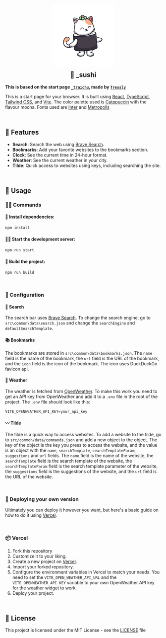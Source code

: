 <h2 align="center">
    <img src="https://raw.githubusercontent.com/adriankarlen/_sushi/main/misc/logo.png" width="200" alt="Logo"/>
    <br/>
    <img src="https://raw.githubusercontent.com/adriankarlen/_sushi/main/misc/transparent.png" height="30" width="0px"/>
    🍣 _sushi
    <img src="https://raw.githubusercontent.com/adriankarlen/_sushi/main/misc/transparent.png" height="30" width="0px"/>
</h2>

**This is based on the start page
[`_traichu`](https://github.com/Tressley/_traichu), made by
[`Tressly`](https://github.com/Tressley)**

This is a start page for your browser. It is built using
[React](https://reactjs.org/), [TypeScript](https://www.typescriptlang.org/),
[Tailwind CSS](https://tailwindcss.com/), and [Vite](https://vitejs.dev/). The
color palette used is [Catppuccin](https://github.com/catppuccin) with the
flavour mocha. Fonts used are [Inter](https://rsms.me/inter/) and
[Metropolis](https://github.com/dw5/Metropolis)

&nbsp;

## 🌟 Features

-   **Search**: Search the web using [Brave Search](https://search.brave.com/).
-   **Bookmarks**: Add your favorite websites to the bookmarks section.
-   **Clock**: See the current time in 24-hour format.
-   **Weather**: See the current weather in your city.
-   **Tilde**: Quick access to websites using keys, including searching the
    site.

&nbsp;

## 🔧 Usage

### 👷‍♂️ Commands

#### 💾 Install dependencies:

```bash
npm install
```

#### 🏃‍♂️ Start the development server:

```bash
npm run start
```

#### 🔨 Build the project:

```bash
npm run build
```

&nbsp;

### 👾 Configuration

#### 🔎 Search

The search bar uses [Brave Search](https://search.brave.com/). To change the
search engine, go to `src\common\data\search.json` and change the `searchEngine`
and `defaultSearchTemplate`.

#### 📚 Bookmarks

The bookmarks are stored in `src\common\data\bookmarks.json`. The `name` field
is the name of the bookmark, the `url` field is the URL of the bookmark, and the
`icon` field is the icon of the bookmark. The icon uses DuckDuckGo favicon api.

#### 🌈 Weather

The weather is fetched from [OpenWeather](https://openweathermap.org/). To make
this work you need to get an API key from OpenWeather and add it to a `.env`
file in the root of the project. The `.env` file should look like this:

```
VITE_OPENWEATHER_API_KEY=your_api_key
```

#### 〰️ Tilde

The tilde is a quick way to access websites. To add a website to the tilde, go
to `src/common/data/commands.json` and add a new object to the object. The key
of the object is the key you press to access the website, and the value is an
object with the `name`, `searchTemplate`, `searchTemplateParam`, `suggestions`
and `url` fields. The `name` field is the name of the website, the
`searchTemplate` field is the search template of the website, the
`searchTemplateParam` field is the search template parameter of the website, the
`suggestions` field is the suggestions of the website, and the `url` field is
the URL of the website.

&nbsp;

### 🚀 Deploying your own version

Ultimately you can deploy it however you want, but here's a basic guide on how
to do it using [Vercel](https://vercel.com/).

&nbsp;

### 📦 Vercel

1. Fork this repository
2. Customize it to your liking.
3. Create a new project on [Vercel](https://vercel.com/).
4. Import your forked repository.
5. Configure the environment variables in Vercel to match your needs. You need
   to set the `VITE_OPEN_WEATHER_API_URL` and the `VITE_OPENWEATHER_API_KEY`
   variable to your own OpenWeather API key for the weather widget to work.
6. Deploy your project.

&nbsp;

## 📜 License

This project is licensed under the MIT License - see the
[LICENSE](https://github.com/adriankarlen/_sushi/blob/main/LICENSE) file
